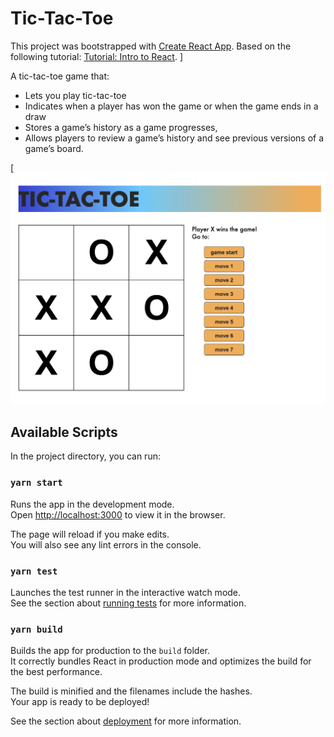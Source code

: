 # Tic-Tac-Toe

This project was bootstrapped with [Create React App](https://github.com/facebook/create-react-app).
Based on the following tutorial: [Tutorial: Intro to React](https://reactjs.org/tutorial/tutorial.html#before-we-start-the-tutorial).
]

A tic-tac-toe game that:

* Lets you play tic-tac-toe
* Indicates when a player has won the game or when the game ends in a draw
* Stores a game’s history as a game progresses,
* Allows players to review a game’s history and see previous versions of a game’s board.

[![game play](./tic-tac-toe.png)


## Available Scripts

In the project directory, you can run:

### `yarn start`

Runs the app in the development mode.\
Open [http://localhost:3000](http://localhost:3000) to view it in the browser.

The page will reload if you make edits.\
You will also see any lint errors in the console.

### `yarn test`

Launches the test runner in the interactive watch mode.\
See the section about [running tests](https://facebook.github.io/create-react-app/docs/running-tests) for more information.

### `yarn build`

Builds the app for production to the `build` folder.\
It correctly bundles React in production mode and optimizes the build for the best performance.

The build is minified and the filenames include the hashes.\
Your app is ready to be deployed!

See the section about [deployment](https://facebook.github.io/create-react-app/docs/deployment) for more information.
